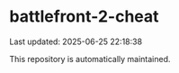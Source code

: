 # battlefront-2-cheat

Last updated: 2025-06-25 22:18:38

This repository is automatically maintained.

